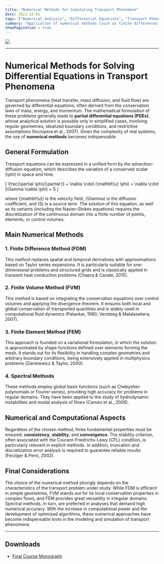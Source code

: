 ```yaml
---
title: "Numerical Methods for Simulating Transport Phenomena"
date: 2023-12-01
tags: ["Numerical Analysis", "Differential Equations", "Transport Phenomena", "Heat Transfer", "Fluid Dynamics", "Computational Fluid Dynamics", "Scientific Computing"]
summary: "Application of numerical methods (such as finite differences, finite volumes, and finite elements) for the simulation of transport phenomena, including fluid dynamics and heat transfer."
showPagination : true
---
```


![](heat_transfer.png)

---

# Numerical Methods for Solving Differential Equations in Transport Phenomena  

Transport phenomena (heat transfer, mass diffusion, and fluid flow) are governed by differential equations, often derived from the conservation laws of mass, energy, and momentum. The mathematical formulation of these problems generally leads to **partial differential equations (PDEs)**, whose analytical solution is possible only in simplified cases, involving regular geometries, idealized boundary conditions, and restrictive assumptions (Incropera et al., 2007). Given the complexity of real systems, the use of **numerical methods** becomes indispensable.  

## General Formulation

Transport equations can be expressed in a unified form by the advection-diffusion equation, which describes the variation of a conserved scalar \(\phi\) in space and time:  

\[
\frac{\partial \phi}{\partial t} + \nabla \cdot (\mathbf{u} \phi) = \nabla \cdot (\Gamma \nabla \phi) + S
\]

where \(\mathbf{u}\) is the velocity field, \(\Gamma\) is the diffusion coefficient, and \(S\) is a source term. The solution of this equation, as well as its variants (including the Navier–Stokes equations) requires the discretization of the continuous domain into a finite number of points, elements, or control volumes.  

## Main Numerical Methods  

### 1. Finite Difference Method (FDM)

This method replaces spatial and temporal derivatives with approximations based on Taylor series expansions. It is particularly suitable for one-dimensional problems and structured grids and is classically applied in transient heat conduction problems (Chapra & Canale, 2015).  

### 2. Finite Volume Method (FVM)

This method is based on integrating the conservation equations over control volumes and applying the divergence theorem. It ensures both local and global conservation of transported quantities and is widely used in computational fluid dynamics (Patankar, 1980; Versteeg & Malalasekera, 2007).  

### 3. Finite Element Method (FEM)

This approach is founded on a variational formulation, in which the solution is approximated by shape functions defined over elements forming the mesh. It stands out for its flexibility in handling complex geometries and arbitrary boundary conditions, being extensively applied in multiphysics problems (Zienkiewicz & Taylor, 2000).  

### 4. Spectral Methods

These methods employ global basis functions (such as Chebyshev polynomials or Fourier series), providing high accuracy for problems in regular domains. They have been applied to the study of hydrodynamic instabilities and modal analysis of flows (Canuto et al., 2006).  

## Numerical and Computational Aspects

Regardless of the chosen method, three fundamental properties must be ensured: **consistency**, **stability**, and **convergence**. The stability criterion, often associated with the Courant-Friedrichs-Lewy (CFL) condition, is particularly relevant in explicit methods. In addition, truncation and discretization error analysis is required to guarantee reliable results (Ferziger & Perić, 2002).  

## Final Considerations

The choice of the numerical method strongly depends on the characteristics of the transport problem under study. While FDM is efficient in simple geometries, FVM stands out for its local conservation properties in complex flows, and FEM provides great versatility in irregular domains. Spectral methods, in turn, are preferred in analyses that demand high numerical accuracy. With the increase in computational power and the development of optimized algorithms, these numerical approaches have become indispensable tools in the modeling and simulation of transport phenomena.  

--- 

## Downloads

+ [Final Course Monograph](monograph.pdf)

